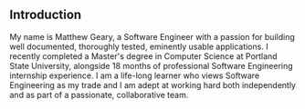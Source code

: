 ## Introduction

My name is Matthew Geary, a Software Engineer with a passion for building well documented, thoroughly tested, eminently usable applications. I recently completed a Master's degree in Computer Science at Portland State University, alongside 18 months of professional Software Engineering internship experience. I am a life-long learner who views Software Engineering as my trade and I am adept at working hard both independently and as part of a passionate, collaborative team. 
